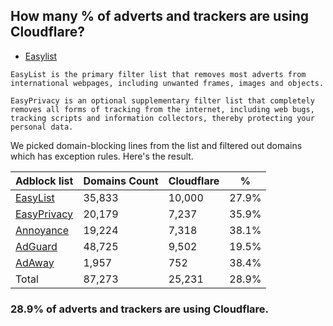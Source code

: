 ## How many % of adverts and trackers are using Cloudflare?


- [Easylist](https://web.archive.org/web/20210516110248/https://easylist.to/)
```
EasyList is the primary filter list that removes most adverts from international webpages, including unwanted frames, images and objects.

EasyPrivacy is an optional supplementary filter list that completely removes all forms of tracking from the internet, including web bugs, tracking scripts and information collectors, thereby protecting your personal data.
```


We picked domain-blocking lines from the list and filtered out domains which has exception rules.
Here's the result.


| Adblock list | Domains Count | Cloudflare | % |
| --- | --- | --- | --- |
| [EasyList](https://easylist.to/easylist/easylist.txt) | 35,833 | 10,000 | 27.9% |
| [EasyPrivacy](https://easylist.to/easylist/easyprivacy.txt) | 20,179 | 7,237 | 35.9% |
| [Annoyance](https://secure.fanboy.co.nz/fanboy-annoyance.txt) | 19,224 | 7,318 | 38.1% |
| [AdGuard](https://adguardteam.github.io/AdGuardSDNSFilter/Filters/filter.txt) | 48,725 | 9,502 | 19.5% |
| [AdAway](https://raw.githubusercontent.com/AdAway/adaway.github.io/master/hosts.txt) | 1,957 | 752 | 38.4% |
| Total | 87,273 | 25,231 | 28.9% |


### 28.9% of adverts and trackers are using Cloudflare.